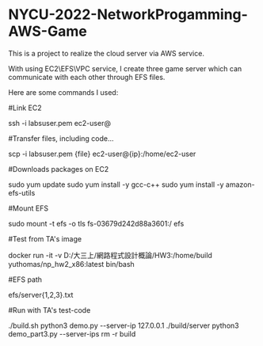 # NYCU-2022-NetworkProgamming-AWS-Game

This is a project to realize the cloud server via AWS service.

With using EC2\EFS\VPC service, I create three game server which can communicate with each other through EFS files.

Here are some commands I used:

#Link EC2

ssh -i labsuser.pem ec2-user@

#Transfer files, including code...

scp -i labsuser.pem {file} ec2-user@{ip}:/home/ec2-user

#Downloads packages on EC2

sudo yum update
sudo yum install -y gcc-c++
sudo yum install -y amazon-efs-utils

#Mount EFS

sudo mount -t efs -o tls fs-03679d242d88a3601:/ efs

#Test from TA's image

docker run -it -v D:/大三上/網路程式設計概論/HW3:/home/build yuthomas/np_hw2_x86:latest bin/bash

#EFS path

efs/server{1,2,3}.txt

#Run with TA's test-code

./build.sh
python3 demo.py --server-ip 127.0.0.1
./build/server
python3 demo_part3.py --server-ips <server1 IP> <server2 IP> <server3 IP>
rm -r build
